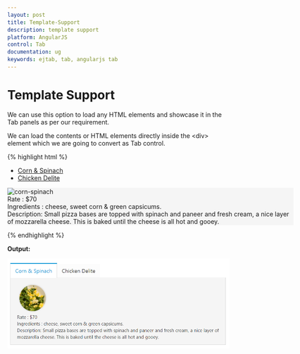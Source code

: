 ```yaml
---
layout: post
title: Template-Support
description: template support
platform: AngularJS
control: Tab
documentation: ug
keywords: ejtab, tab, angularjs tab 
---
```


# Template Support

We can use this option to load any HTML elements and showcase it in the Tab panels as per our requirement.

We can load the contents or HTML elements directly inside the &lt;div&gt; element which we are going to convert as Tab control.

{% highlight html %}

<div id="dishtype" style="width: 650px" ej-tab>
    <ul>
        <li><a href="#corn">Corn & Spinach </a></li>
        <li><a href="#chicken">Chicken Delite</a></li>
    </ul>
    <div id="corn" style="background-color: #F5F5F5">
        <div class="e-content">
            <img src="http://js.syncfusion.com/demos/web/images/accordion/corn-and-spinach-05.png" alt="corn-spinach"/>
            <div class="ingredients">
                Rate    : $70<br /> Ingredients : cheese, sweet corn &amp; green capsicums.
                <br />
                Description: Small pizza bases are topped with spinach and paneer and fresh cream, a nice layer of mozzarella cheese. This is baked until the cheese is all hot and gooey.
            </div>
        </div>
    </div>
    <div id="chicken" style="background-color: #F5F5F5">
        <!--Content for Chicken Delite-->
    </div>
</div>

{% endhighlight %}

**Output:**

![](Template-Support_images/Template-Support_img1.png) 